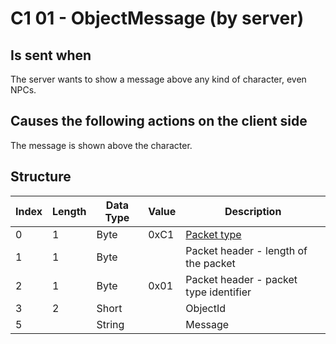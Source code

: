 # C1 01 - ObjectMessage (by server)

## Is sent when

The server wants to show a message above any kind of character, even NPCs.

## Causes the following actions on the client side

The message is shown above the character.

## Structure

| Index | Length | Data Type | Value | Description |
|-------|--------|-----------|-------|-------------|
| 0 | 1 |   Byte   | 0xC1  | [Packet type](PacketTypes.md) |
| 1 | 1 |    Byte   |      | Packet header - length of the packet |
| 2 | 1 |    Byte   | 0x01  | Packet header - packet type identifier |
| 3 | 2 | Short |  | ObjectId |
| 5 |  | String |  | Message |